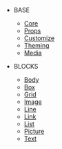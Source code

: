 * BASE

  * [Core](packages/evokit/)
  * [Props](/docs/base/props.md)
  * [Customize](/docs/base/variables.md)
  * [Theming](/docs/base/theme.md)
  * [Media](/docs/base/media.md)

* BLOCKS
  * [Body](packages/evokit-body/)
  * [Box](packages/evokit-box/)
  * [Grid](packages/evokit-grid/)
  * [Image](packages/evokit-image/)
  * [Line](packages/evokit-line/)
  * [Link](packages/evokit-link/)
  * [List](packages/evokit-list/)
  * [Picture](packages/evokit-picture/)
  * [Text](packages/evokit-text/)
